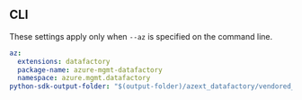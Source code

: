## CLI

These settings apply only when `--az` is specified on the command line.

``` yaml $(az)
az:
  extensions: datafactory
  package-name: azure-mgmt-datafactory
  namespace: azure.mgmt.datafactory
python-sdk-output-folder: "$(output-folder)/azext_datafactory/vendored_sdks/datafactory"
```
